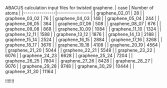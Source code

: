 ABACUS calculation input files for twisted graphene.
| case           | Number of atoms |
|----------------|-----------------|
| graphene_02_01 | 28              |
| graphene_03_02 | 76              |
| graphene_04_03 | 148             |
| graphene_05_04 | 244             |
| graphene_06_05 | 364             |
| graphene_07_06 | 508             |
| graphene_08_07 | 676             |
| graphene_09_08 | 868             |
| graphene_10_09 | 1084            |
| graphene_11_10 | 1324            |
| graphene_12_11 | 1588            |
| graphene_13_12 | 1876            |
| graphene_14_13 | 2188            |
| graphene_15_14 | 2524            |
| graphene_16_15 | 2884            |
| graphene_17_16 | 3268            |
| graphene_18_17 | 3676            |
| graphene_19_18 | 4108            |
| graphene_20_19 | 4564            |
| graphene_21_20 | 5044            |
| graphene_22_21 | 5548            |
| graphene_23_22 | 6076            |
| graphene_24_23 | 6628            |
| graphene_25_24 | 7204            |
| graphene_26_25 | 7804            |
| graphene_27_26 | 8428            |
| graphene_28_27 | 9076            |
| graphene_29_28 | 9748            |
| graphene_30_29 | 10444           |
| graphene_31_30 | 11164           |

!!!!!!!

